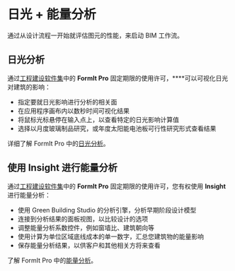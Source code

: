 # 日光 + 能量分析

通过从设计流程一开始就评估图元的性能，来启动 BIM 工作流。

## 日光分析

通过[工程建设软件集](https://www.autodesk.com.cn/collections/architecture-engineering-construction/overview)中的 **FormIt Pro** 固定期限的使用许可，****可以可视化日光对建筑的影响：

* 指定要就日光影响进行分析的相关面
* 在应用程序画布内以数秒时间可视化结果
* 将鼠标光标悬停在输入点上，以查看特定的日光影响计算值
* 选择以月度玻璃制品研究，或年度太阳能电池板可行性研究形式查看结果

详细了解 FormIt Pro 中的[日光分析](../tool-library/solar-analysis.md)。

## 使用 Insight 进行能量分析

通过[工程建设软件集](https://www.autodesk.com.cn/collections/architecture-engineering-construction/overview)中的 **FormIt Pro** 固定期限的使用许可，您有权使用 **Insight** 进行能量分析：

* 使用 Green Building Studio 的分析引擎，分析早期阶段设计模型
* 连接到分析结果的面板视图，以比较设计的选项
* 调整能量分析系数控件，例如窗墙比、建筑朝向等
* 使用计算为单位区域底线成本的单一数字，汇总您建筑物的能量影响
* 保存能量分析结果，以供客户和其他相关方将来查看

了解 FormIt Pro 中的[能量分析](https://formit.autodesk.com/page/formit-insight)。

